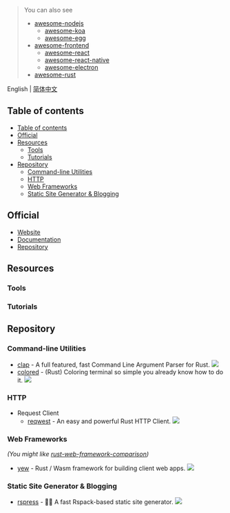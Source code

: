 > You can also see
> - [awesome-nodejs](https://github.com/huaize2020/awesome-nodejs)
>   - [awesome-koa](https://github.com/huaize2020/awesome-koa)
>   - [awesome-egg](https://github.com/huaize2020/awesome-egg)
> - [awesome-frontend](https://github.com/huaize2020/awesome-frontend)
>   - [awesome-react](https://github.com/huaize2020/awesome-react)
>   - [awesome-react-native](https://github.com/huaize2020/awesome-react-native)
>   - [awesome-electron](https://github.com/electron-modules/awesome-electron)
> - [awesome-rust](https://github.com/huaize2020/awesome-rust)

English | [简体中文](./README.md)

## Table of contents

- [Table of contents](#table-of-contents)
- [Official](#official)
- [Resources](#resources)
  - [Tools](#tools)
  - [Tutorials](#tutorials)
- [Repository](#repository)
  - [Command-line Utilities](#command-line-utilities)
  - [HTTP](#http)
  - [Web Frameworks](#web-frameworks)
  - [Static Site Generator \& Blogging](#static-site-generator--blogging)

## Official

- [Website](https://www.rust-lang.org)
- [Documentation](https://doc.rust-lang.org/book)
- [Repository](https://github.com/rust-lang/rust)

## Resources

### Tools

### Tutorials

## Repository

### Command-line Utilities

- [clap](https://github.com/clap-rs/clap) - A full featured, fast Command Line Argument Parser for Rust. ![](https://img.shields.io/github/stars/clap-rs/clap.svg?style=social&label=Star)
- [colored](https://github.com/colored-rs/colored) - (Rust) Coloring terminal so simple you already know how to do it. ![](https://img.shields.io/github/stars/colored-rs/colored.svg?style=social&label=Star)


### HTTP

- Request Client
  - [reqwest](https://github.com/seanmonstar/reqwest) - An easy and powerful Rust HTTP Client. ![](https://img.shields.io/github/stars/seanmonstar/reqwest.svg?style=social&label=Star)

### Web Frameworks

*(You might like [rust-web-framework-comparison](https://github.com/flosse/rust-web-framework-comparison))*

- [yew](https://github.com/yewstack/yew) - Rust / Wasm framework for building client web apps. ![](https://img.shields.io/github/stars/yewstack/yew.svg?style=social&label=Star)

### Static Site Generator & Blogging

- [rspress](https://github.com/web-infra-dev/rspress) - 🦀💨 A fast Rspack-based static site generator. ![](https://img.shields.io/github/stars/web-infra-dev/rspress.svg?style=social&label=Star)
